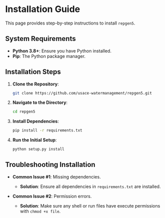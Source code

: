 # Installation Guide

This page provides step-by-step instructions to install `repgen5`.

## System Requirements

- **Python 3.8+**: Ensure you have Python installed.
- **Pip**: The Python package manager.

## Installation Steps

1. **Clone the Repository**:

    ```bash
    git clone https://github.com/usace-watermanagement/repgen5.git
    ```

2. **Navigate to the Directory**:

    ```bash
    cd repgen5
    ```

3. **Install Dependencies**:

    ```bash
    pip install -r requirements.txt
    ```

4. **Run the Initial Setup**:

    ```bash
    python setup.py install
    ```

## Troubleshooting Installation

- **Common Issue #1**: Missing dependencies.
    - **Solution**: Ensure all dependencies in `requirements.txt` are installed.

- **Common Issue #2**: Permission errors.
    - **Solution**: Make sure any shell or run files have execute permissions with `chmod +x file`.

